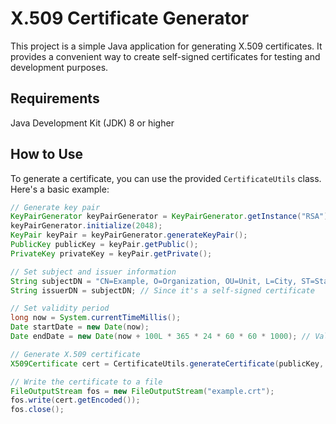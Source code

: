 # X.509 Certificate Generator

This project is a simple Java application for generating X.509 certificates. It provides a convenient way to create self-signed certificates for testing and development purposes.

## Requirements
Java Development Kit (JDK) 8 or higher

## How to Use

To generate a certificate, you can use the provided `CertificateUtils` class. Here's a basic example:

```java
// Generate key pair
KeyPairGenerator keyPairGenerator = KeyPairGenerator.getInstance("RSA");
keyPairGenerator.initialize(2048);
KeyPair keyPair = keyPairGenerator.generateKeyPair();
PublicKey publicKey = keyPair.getPublic();
PrivateKey privateKey = keyPair.getPrivate();

// Set subject and issuer information
String subjectDN = "CN=Example, O=Organization, OU=Unit, L=City, ST=State, C=Country";
String issuerDN = subjectDN; // Since it's a self-signed certificate

// Set validity period
long now = System.currentTimeMillis();
Date startDate = new Date(now);
Date endDate = new Date(now + 100L * 365 * 24 * 60 * 60 * 1000); // Validity period is 100 years

// Generate X.509 certificate
X509Certificate cert = CertificateUtils.generateCertificate(publicKey, privateKey, subjectDN, issuerDN, startDate, endDate);

// Write the certificate to a file
FileOutputStream fos = new FileOutputStream("example.crt");
fos.write(cert.getEncoded());
fos.close();

